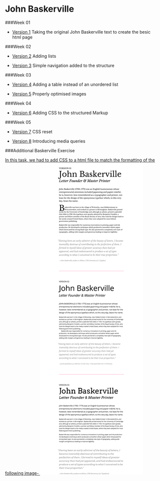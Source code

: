 John Baskerville
================

###Week 01 

- [Version 1](https://Hannah02.github.io/john-baskerville/version1.html)
Taking the original John Baskerville text to create the besic html page

###Week 02

- [Version 2](https://Hannah02.github.io/john-baskerville/version2.html)
Adding lists

- [Version 3](https://Hannah02.github.io/john-baskerville/version3.html)
Simple navigation added to the structure
 
###Week 03
- [Version 4](https://Hannah02.github.io/john-baskerville/version4.html)
Adding a table instead of an unordered list

- [Version 5](https://Hannah02.github.io/john-baskerville/version5.html)
Properly optimised images

###Week 04

- [Version 6](https://Hannah02.github.io/john-baskerville/version6.html)
Adding CSS to the structured Markup

###Week 05

- [Version 7](https://Hannah02.github.io/john-baskerville/version7.html)
CSS reset

- [Version 8](https://Hannah02.github.io/john-baskerville/version8.html)
Introducing media queries

###Additional Baskerville Exercise

<a href="https://Hannah02.github.io/john-baskerville/index.html">
In this task, we had to add CSS to a html file to match the formatting of the following image-

<img src="make_this_1.png" alt="Image to match formatting"/>
